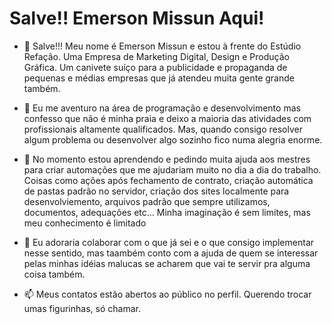 # Salve!! Emerson Missun Aqui!

- 👋 Salve!!! Meu nome é Emerson Missun e estou à frente do Estúdio Refação. Uma Empresa de Marketing Digital, Design e Produção Gráfica. Um canivete suíço para a publicidade e propaganda de pequenas e médias empresas que já atendeu muita gente grande também.

- 👀 Eu me aventuro na área de programação e desenvolvimento mas confesso que não é minha praia e deixo a maioria das atividades com profissionais altamente qualificados. Mas, quando consigo resolver algum problema ou desenvolver algo sozinho fico numa alegria enorme.

- 🌱 No momento estou aprendendo e pedindo muita ajuda aos mestres para criar automações que me ajudariam muito no dia a dia do trabalho. Coisas como ações após fechamento de contrato, criação automática de pastas padrão no servidor, criação dos sites localmente para desenvolviemento, arquivos padrão que sempre utilizamos, documentos, adequações etc... Minha imaginação é sem limites, mas meu conhecimento é limitado

- 💞️ Eu adoraria colaborar com o que já sei e o que consigo implementar nesse sentido, mas taambém conto com a ajuda de quem se interessar pelas minhas idéias malucas se acharem que vai te servir pra alguma coisa também.

- 📫 Meus contatos estão abertos ao público no perfil. Querendo trocar umas figurinhas, só chamar.

<!---
suporterefacao/suporterefacao is a ✨ special ✨ repository because its `README.md` (this file) appears on your GitHub profile.
You can click the Preview link to take a look at your changes.
--->
